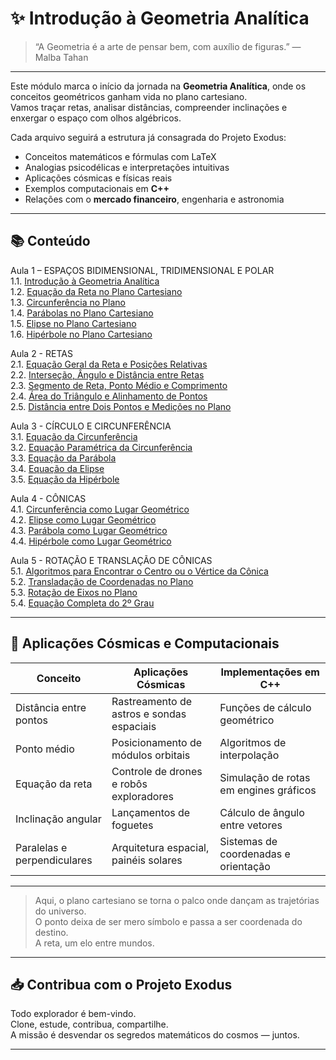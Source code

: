 # ✨ Introdução à Geometria Analítica

> “A Geometria é a arte de pensar bem, com auxílio de figuras.” — Malba Tahan

---

Este módulo marca o início da jornada na **Geometria Analítica**, onde os conceitos geométricos ganham vida no plano cartesiano.  
Vamos traçar retas, analisar distâncias, compreender inclinações e enxergar o espaço com olhos algébricos.

Cada arquivo seguirá a estrutura já consagrada do Projeto Exodus:

- Conceitos matemáticos e fórmulas com LaTeX
- Analogias psicodélicas e interpretações intuitivas
- Aplicações cósmicas e físicas reais
- Exemplos computacionais em **C++**
- Relações com o **mercado financeiro**, engenharia e astronomia

---

## 📚 Conteúdo

Aula 1 – ESPAÇOS BIDIMENSIONAL, TRIDIMENSIONAL E POLAR  
1.1. [Introdução à Geometria Analítica](./1.1-introducao-a-geometria-analitica.md)  
1.2. [Equação da Reta no Plano Cartesiano](./1.2-equacao-da-reta-no-plano-cartesiano.md)  
1.3. [Circunferência no Plano](./1.3-circunferencia-no-plano.md)  
1.4. [Parábolas no Plano Cartesiano](./1.4-parabolas-no-plano-cartesiano.md)  
1.5. [Elipse no Plano Cartesiano](./1.5-elipse-no-plano-cartesiano.md)  
1.6. [Hipérbole no Plano Cartesiano](./1.6-hiperbole-no-plano-cartesiano.md)  

Aula 2 - RETAS  
2.1. [Equação Geral da Reta e Posições Relativas](./2.1-equacao-geral-da-reta-e-posicao-relativa.md)  
2.2. [Interseção, Ângulo e Distância entre Retas](./2.2-intersecao-angulo-e-distancia-entre-retas.md)  
2.3. [Segmento de Reta, Ponto Médio e Comprimento](./2.3-segmento-de-reta-ponto-medio-e-comprimento.md)  
2.4. [Área do Triângulo e Alinhamento de Pontos](./2.4-area-do-triangulo-e-alinhamento-de-pontos.md)  
2.5. [Distância entre Dois Pontos e Medições no Plano](./2.5-distancia-entre-dois-pontos-e-medicoes-no-plano.md)  

Aula 3 - CÍRCULO E CIRCUNFERÊNCIA  
3.1. [Equação da Circunferência](./3.1-equacao-da-circunferencia.md)  
3.2. [Equação Paramétrica da Circunferência](./3.2-equacao-parametrica-da-circunferencia.md)  
3.3. [Equação da Parábola](./3.3-equacao-da-parabola.md)  
3.4. [Equação da Elipse](./3.4-equacao-da-elipse.md)  
3.5. [Equação da Hipérbole](./3.5-equacao-da-hiperbole.md)  

Aula 4 - CÔNICAS  
4.1. [Circunferência como Lugar Geométrico](./4.1-circunferencia-como-lugar-geometrico.md)  
4.2. [Elipse como Lugar Geométrico](./4.3-elipse-como-lugar-geometrico.md)  
4.3. [Parábola como Lugar Geométrico](./4.3-parabola-como-lugar-geometrico.md)  
4.4. [Hipérbole como Lugar Geométrico](4.4-hiperbole-como-lugar-geometrico.md)  

Aula 5 - ROTAÇÃO E TRANSLAÇÃO DE CÔNICAS  
5.1. [Algoritmos para Encontrar o Centro ou o Vértice da Cônica](./5.1-algoritmos-para-encontrar-o-centro-ou-o-vertice-da-conica.md)  
5.2. [Transladação de Coordenadas no Plano](./5.2-transladacao-de-coordenadas-no-plano.md)  
5.3. [Rotação de Eixos no Plano](./5.3-rotacao-de-eixos-no-plano.md)  
5.4. [Equação Completa do 2º Grau](./5.4-equacao-completa-do-2-grau.md)

---

## 🧬 Aplicações Cósmicas e Computacionais

| Conceito                | Aplicações Cósmicas                         | Implementações em C++                         |
|------------------------|---------------------------------------------|-----------------------------------------------|
| Distância entre pontos | Rastreamento de astros e sondas espaciais  | Funções de cálculo geométrico                 |
| Ponto médio            | Posicionamento de módulos orbitais          | Algoritmos de interpolação                    |
| Equação da reta        | Controle de drones e robôs exploradores     | Simulação de rotas em engines gráficos        |
| Inclinação angular     | Lançamentos de foguetes                     | Cálculo de ângulo entre vetores               |
| Paralelas e perpendiculares | Arquitetura espacial, painéis solares  | Sistemas de coordenadas e orientação          |

---

> Aqui, o plano cartesiano se torna o palco onde dançam as trajetórias do universo.  
> O ponto deixa de ser mero símbolo e passa a ser coordenada do destino.  
> A reta, um elo entre mundos.

---

## 📥 Contribua com o Projeto Exodus

Todo explorador é bem-vindo.  
Clone, estude, contribua, compartilhe.  
A missão é desvendar os segredos matemáticos do cosmos — juntos.

---
